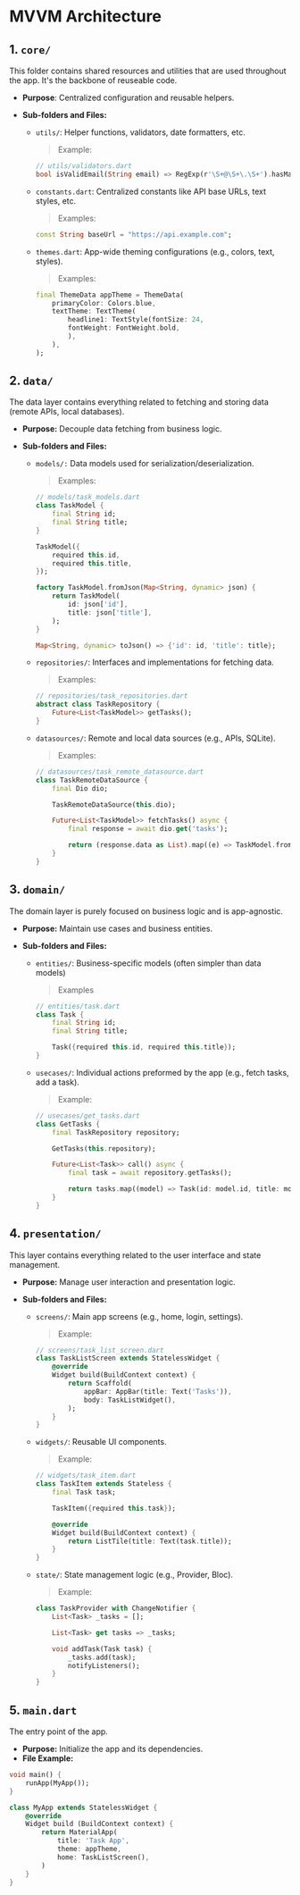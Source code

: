 # MVVM Architecture

## 1. `core/`

This folder contains shared resources and utilities that are used throughout the app. It's the backbone of reuseable code.

-   **Purpose**: Centralized configuration and reusable helpers.

-   **Sub-folders and Files:**

    -   `utils/`: Helper functions, validators, date formatters, etc.

        > Example:

        ```dart
        // utils/validators.dart
        bool isValidEmail(String email) => RegExp(r'\S+@\S+\.\S+').hasMatch(email);
        ```

    -   `constants.dart`: Centralized constants like API base URLs, text styles, etc.

        > Examples:

        ```dart
        const String baseUrl = "https://api.example.com";
        ```

    -   `themes.dart`: App-wide theming configurations (e.g., colors, text, styles).

        > Examples:

        ```dart
        final ThemeData appTheme = ThemeData(
        	primaryColor: Colors.blue,
        	textTheme: TextTheme(
        		headline1: TextStyle(fontSize: 24,
        		fontWeight: FontWeight.bold,
        		),
        	),
        );
        ```

## 2. `data/`

The data layer contains everything related to fetching and storing data (remote APIs, local databases).

-   **Purpose:** Decouple data fetching from business logic.

-   **Sub-folders and Files:**

    -   `models/:` Data models used for serialization/deserialization.

        > Examples:

        ```dart
        // models/task_models.dart
        class TaskModel {
        	final String id;
        	final String title;
        }

        TaskModel({
        	required this.id,
        	required this.title,
        });

        factory TaskModel.fromJson(Map<String, dynamic> json) {
        	return TaskModel(
        		id: json['id'],
        		title: json['title'],
        	);
        }

        Map<String, dynamic> toJson() => {'id': id, 'title': title};
        ```

    -   `repositories/`: Interfaces and implementations for fetching data.

        > Examples:

        ```dart
        // repositories/task_repositories.dart
        abstract class TaskRepository {
        	Future<List<TaskModel>> getTasks();
        }
        ```

    -   `datasources/`: Remote and local data sources (e.g., APIs, SQLite).

        > Examples:

        ```dart
        // datasources/task_remote_datasource.dart
        class TaskRemoteDataSource {
        	final Dio dio;

        	TaskRemoteDataSource(this.dio);

        	Future<List<TaskModel>> fetchTasks() async {
        		final response = await dio.get('tasks');

        		return (response.data as List).map((e) => TaskModel.fromJson(e)).toList();
        	}
        }
        ```

## 3. `domain/`

The domain layer is purely focused on business logic and is app-agnostic.

-   **Purpose:** Maintain use cases and business entities.
-   **Sub-folders and Files:**

    -   `entities/`: Business-specific models (often simpler than data models)

        > Examples

        ```dart
        // entities/task.dart
        class Task {
            final String id;
            final String title;

            Task({required this.id, required this.title});
        }
        ```

    -   `usecases/`: Individual actions preformed by the app (e.g., fetch tasks, add a task).

        > Example:

        ```dart
        // usecases/get_tasks.dart
        class GetTasks {
            final TaskRepository repository;

            GetTasks(this.repository);

            Future<List<Task>> call() async {
                final task = await repository.getTasks();

                return tasks.map((model) => Task(id: model.id, title: model.title)).toList();
            }
        }
        ```

## 4. `presentation/`

This layer contains everything related to the user interface and state management.

-   **Purpose:** Manage user interaction and presentation logic.
-   **Sub-folders and Files:**

    -   `screens/`: Main app screens (e.g., home, login, settings).

        > Example:

        ```dart
        // screens/task_list_screen.dart
        class TaskListScreen extends StatelessWidget {
            @override
            Widget build(BuildContext context) {
                return Scaffold(
                    appBar: AppBar(title: Text('Tasks')),
                    body: TaskListWidget(),
                );
            }
        }
        ```

    -   `widgets/`: Reusable UI components.

        > Example:

        ```dart
        // widgets/task_item.dart
        class TaskItem extends Stateless {
            final Task task;

            TaskItem({required this.task});

            @override
            Widget build(BuildContext context) {
                return ListTile(title: Text(task.title));
            }
        }
        ```

    -   `state/`: State management logic (e.g., Provider, Bloc).

        > Example:

        ```dart
        class TaskProvider with ChangeNotifier {
            List<Task> _tasks = [];

            List<Task> get tasks => _tasks;

            void addTask(Task task) {
                _tasks.add(task);
                notifyListeners();
            }
        }
        ```

## 5. `main.dart`

The entry point of the app.

-   **Purpose:** Initialize the app and its dependencies.
-   **File Example:**

```dart
void main() {
    runApp(MyApp());
}

class MyApp extends StatelessWidget {
    @override
    Widget build (BuildContext context) {
        return MaterialApp(
            title: 'Task App',
            theme: appTheme,
            home: TaskListScreen(),
        )
    }
}
```
